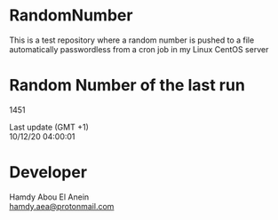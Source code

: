 # RandomNumber    
This is a test repository where a random number is pushed to a file automatically passwordless from a cron job in my Linux CentOS server    
# Random Number of the last run   
1451
      
Last update (GMT +1)    
10/12/20 04:00:01
# Developer    
Hamdy Abou El Anein   
hamdy.aea@protonmail.com
